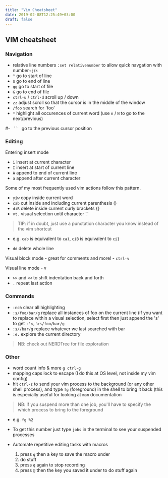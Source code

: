 ```yaml
---
title: "Vim Cheatsheet"
date: 2019-02-08T12:25:49+03:00
draft: false
---
```


## VIM cheatsheet

### Navigation

- relative line numbers `:set relativenumber` to allow quick navgation with number+`j`/`k`
- `^` go to start of line
- `$` go to end of line
- `gg` go to start of file
- `G` go to end of file
- `ctrl-u` / `ctrl-d` scroll up / down
- `zz` adjust scroll so that the cursor is in the middle of the window
- `/foo` search for 'foo'
- `*` highlight all occurences of current word (use `n` / `N` to go to the next/previous)

#- ```  ``  ``` go to the previous cursor position

### Editing

Entering insert mode
- `i` insert at current character
- `I` insert at start of current line
- `A` append to end of current line
- `a` append after current character

Some of my most frequently used vim actions follow this pattern.
- `yiw` copy inside current word
- `cab` cut inside and including current parenthesis ()
- `diB` delete inside current curly brackets {}
- `vt.` visual selection until character '.'

> TIP: if in doubt, just use a punctation character you know instead of the vim shortcut

- e.g. `cab` is equivalent to `ca)`, `ciB` is equivalent to `ci}`

- `dd` delete whole line


Visual block mode - great for comments and more! - `ctrl-v`

Visual line mode - `V`

- `>>` and `<<` to shift indentation back and forth
- `.` repeat last action

### Commands

- `:noh` clear all highlighting
- `:s/foo/bar/g` replace all instances of foo on the current line (if you want to replace within a visual selection, select first then just append the 's' to get `:'<,'>s/foo/bar/g` 
- `:s//bar/g` replace whatever we last searched with bar
- `:e.` explore the current directory
> NB: check out NERDTree for file exploration

### Other

- word count info & more
  `g ctrl-g`
- mapping caps lock to escape (I do this at OS level, not inside my vim config)
- hit `ctrl-z` to send your vim process to the background (or any other shell process), and type `fg` (foreground) in the shell to bring it back (this is especially useful for looking at `man` documentation

> NB: if you suspend more than one job, you'll have to specify the which process to bring to the foreground
- e.g. `fg %2`
- To get this number just type `jobs` in the terminal to see your suspended processes

- Automate repetitive editing tasks with macros 
    1. press `q` then a key to save the macro under
    2. do stuff
    3. press `q` again to stop recording
    4. press `@` then the key you saved it under to do stuff again

